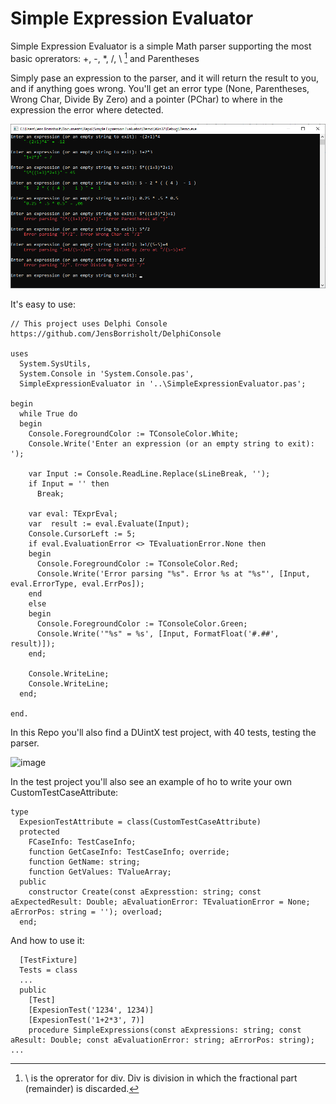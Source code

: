 # Simple Expression Evaluator

 Simple Expression Evaluator is a simple Math parser supporting the most basic oprerators: +, -, *, /, \ [^1] and Parentheses   
 
 Simply pase an expression to the parser, and it will return the result to you, and if anything goes wrong. You'll get an error type  (None, Parentheses, Wrong Char, Divide By Zero) and a pointer (PChar) to where in the expression the error where detected.

![image](https://github.com/JensBorrisholt/Simple-Expression-Evaluator/blob/main/Demo.png)

It's easy to use: 

```Delphi
// This project uses Delphi Console https://github.com/JensBorrisholt/DelphiConsole

uses
  System.SysUtils,
  System.Console in 'System.Console.pas',
  SimpleExpressionEvaluator in '..\SimpleExpressionEvaluator.pas';

begin
  while True do
  begin
    Console.ForegroundColor := TConsoleColor.White;
    Console.Write('Enter an expression (or an empty string to exit): ');

    var Input := Console.ReadLine.Replace(sLineBreak, '');
    if Input = '' then
      Break;

    var eval: TExprEval;
    var  result := eval.Evaluate(Input);
    Console.CursorLeft := 5;
    if eval.EvaluationError <> TEvaluationError.None then
    begin
      Console.ForegroundColor := TConsoleColor.Red;
      Console.Write('Error parsing "%s". Error %s at "%s"', [Input, eval.ErrorType, eval.ErrPos]);
    end
    else
    begin
      Console.ForegroundColor := TConsoleColor.Green;
      Console.Write('"%s" = %s', [Input, FormatFloat('#.##', result)]);
    end;

    Console.WriteLine;
    Console.WriteLine;
  end;

end.
```
In this Repo you'll also find a DUintX test project, with 40 tests, testing the parser.   

![image](https://user-images.githubusercontent.com/8626074/153999821-6838058e-f083-4695-a026-17a0c2f9f358.png)

In the test project you'll also see an example of ho to write your own CustomTestCaseAttribute: 

```Delphi
type
  ExpesionTestAttribute = class(CustomTestCaseAttribute)
  protected
    FCaseInfo: TestCaseInfo;
    function GetCaseInfo: TestCaseInfo; override;
    function GetName: string;
    function GetValues: TValueArray;
  public
    constructor Create(const aExpresstion: string; const aExpectedResult: Double; aEvaluationError: TEvaluationError = None; aErrorPos: string = ''); overload;
  end;
```

And how to use it:

```Delphi
  [TestFixture]
  Tests = class
  ...
  public
    [Test]
    [ExpesionTest('1234', 1234)]
    [ExpesionTest('1+2*3', 7)]
    procedure SimpleExpressions(const aExpressions: string; const aResult: Double; const aEvaluationError: string; aErrorPos: string);
...
```

[^1]: \ is the oprerator for div. Div is division in which the fractional part (remainder) is discarded.
